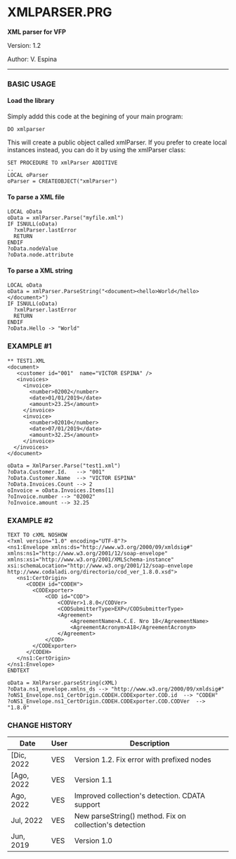 # XMLPARSER.PRG
**XML parser for VFP**

Version: 1.2

Author: V. Espina

----

### BASIC USAGE

#### Load the library
Simply addd this code at the begining of your main program:

    DO xmlparser

This will create a public object called xmlParser. If you prefer to create local instances instead, you can do it by using the xmlParser class:

    SET PROCEDURE TO xmlParser ADDITIVE
    ..
    LOCAL oParser
    oParser = CREATEOBJECT("xmlParser")

 
#### To parse a XML file
    LOCAL oData
    oData = xmlParser.Parse("myfile.xml")
    IF ISNULL(oData)
      ?xmlParser.lastError
      RETURN
    ENDIF
    ?oData.nodeValue
    ?oData.node.attribute
    

#### To parse a XML string
    LOCAL oData
    oData = xmlParser.ParseString("<document><hello>World</hello></document>")
    IF ISNULL(oData)
      ?xmlParser.lastError
      RETURN
    ENDIF
    ?oData.Hello -> "World"


### EXAMPLE #1
    ** TEST1.XML
    <document>
       <customer id="001"  name="VICTOR ESPINA" />
       <invoices>
         <invoice>
           <number>02002</number>
           <date>01/01/2019</date>
           <amount>23.25</amount>
         </invoice>
         <invoice>
           <number>02010</number>
           <date>07/01/2019</date>
           <amount>32.25</amount>
         </invoice>
      </invoices>
    </document>
    
    oData = XmlParser.Parse("test1.xml")
    ?oData.Customer.Id.   --> "001"
    ?oData.Customer.Name  --> "VICTOR ESPINA"
    ?oData.Invoices.Count --> 2
    oInvoice = oData.Invoices.Items[1]
    ?oInvoice.number --> "02002"
    ?oInvoice.amount --> 32.25


### EXAMPLE #2
    TEXT TO cXML NOSHOW
    <?xml version="1.0" encoding="UTF-8"?>
    <ns1:Envelope xmlns:ds="http://www.w3.org/2000/09/xmldsig#" xmlns:ns1="http://www.w3.org/2001/12/soap-envelope" xmlns:xsi="http://www.w3.org/2001/XMLSchema-instance" xsi:schemaLocation="http://www.w3.org/2001/12/soap-envelope http://www.codaladi.org/directorio/cod_ver_1.8.0.xsd">
       <ns1:CertOrigin>
          <CODEH id="CODEH">
            <CODExporter>
                <COD id="COD">
                    <CODVer>1.8.0</CODVer>
                    <CODSubmitterType>EXP</CODSubmitterType>
                    <Agreement>
                        <AgreementName>A.C.E. Nro 18</AgreementName>
                        <AgreementAcronym>A18</AgreementAcronym>
                    </Agreement>
                </COD>
            </CODExporter>
          </CODEH>
       </ns1:CertOrigin>
    </ns1:Envelope>
    ENDTEXT
    
    oData = XmlParser.parseString(cXML)
    ?oData.ns1_envelope.xmlns_ds --> "http://www.w3.org/2000/09/xmldsig#"
    ?oNS1_Envelope.ns1_CertOrigin.CODEH.CODExporter.COD.id  --> "CODEH"
    ?oNS1_Envelope.ns1_CertOrigin.CODEH.CODExporter.COD.CODVer  --> "1.8.0"
    
    


### CHANGE HISTORY

|Date         |User|Description|
|-------------|----|-----------|
[Dic, 2022  |VES |Version 1.2. Fix error with prefixed nodes|
[Ago, 2022  |VES |Version 1.1|
|Ago, 2022  |VES |Improved collection's detection. CDATA support|
|Jul, 2022  |VES |New parseString() method. Fix on collection's detection|
|Jun, 2019  |VES |Version 1.0|



